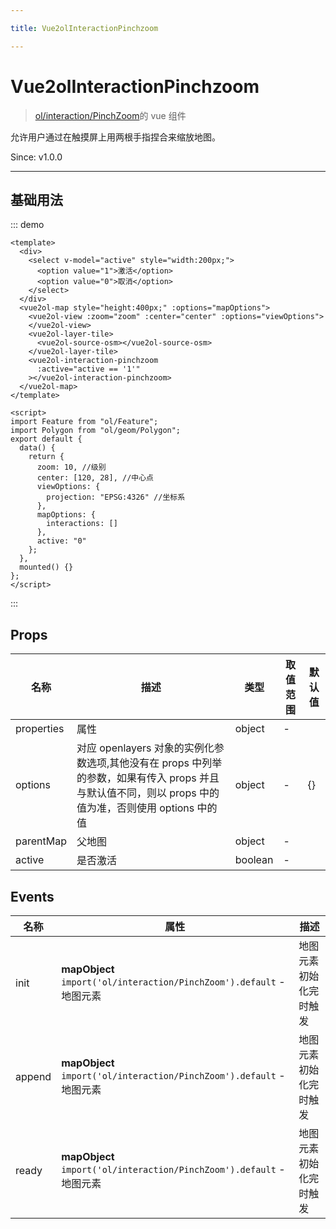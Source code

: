 ```yaml
---

title: Vue2olInteractionPinchzoom

---
```


# Vue2olInteractionPinchzoom

> [ol/interaction/PinchZoom](https://openlayers.org/en/latest/apidoc/module-ol_interaction_PinchZoom-PinchZoom.html)的 vue 组件

允许用户通过在触摸屏上用两根手指捏合来缩放地图。

Since: v1.0.0

---

## 基础用法

::: demo

```vue
<template>
  <div>
    <select v-model="active" style="width:200px;">
      <option value="1">激活</option>
      <option value="0">取消</option>
    </select>
  </div>
  <vue2ol-map style="height:400px;" :options="mapOptions">
    <vue2ol-view :zoom="zoom" :center="center" :options="viewOptions">
    </vue2ol-view>
    <vue2ol-layer-tile>
      <vue2ol-source-osm></vue2ol-source-osm>
    </vue2ol-layer-tile>
    <vue2ol-interaction-pinchzoom
      :active="active == '1'"
    ></vue2ol-interaction-pinchzoom>
  </vue2ol-map>
</template>

<script>
import Feature from "ol/Feature";
import Polygon from "ol/geom/Polygon";
export default {
  data() {
    return {
      zoom: 10, //级别
      center: [120, 28], //中心点
      viewOptions: {
        projection: "EPSG:4326" //坐标系
      },
      mapOptions: {
        interactions: []
      },
      active: "0"
    };
  },
  mounted() {}
};
</script>
```

:::

## Props

| 名称       | 描述                                                                                                                                                  | 类型    | 取值范围 | 默认值 |
| ---------- | ----------------------------------------------------------------------------------------------------------------------------------------------------- | ------- | -------- | ------ |
| properties | 属性                                                                                                                                                  | object  | -        |        |
| options    | 对应 openlayers 对象的实例化参数选项,其他没有在 props 中列举的参数，如果有传入 props 并且与默认值不同，则以 props 中的值为准，否则使用 options 中的值 | object  | -        | {}     |
| parentMap  | 父地图                                                                                                                                                | object  | -        |        |
| active     | 是否激活                                                                                                                                              | boolean | -        |        |

## Events

| 名称   | 属性                                                                  | 描述                   |
| ------ | --------------------------------------------------------------------- | ---------------------- |
| init   | **mapObject** `import('ol/interaction/PinchZoom').default` - 地图元素 | 地图元素初始化完时触发 |
| append | **mapObject** `import('ol/interaction/PinchZoom').default` - 地图元素 | 地图元素初始化完时触发 |
| ready  | **mapObject** `import('ol/interaction/PinchZoom').default` - 地图元素 | 地图元素初始化完时触发 |
